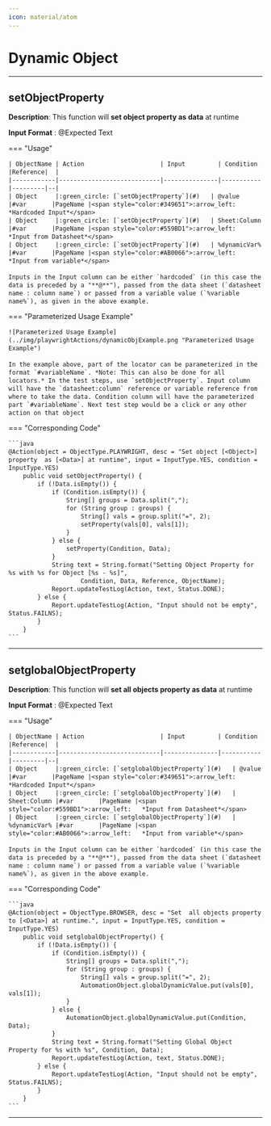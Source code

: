 ```yaml
---
icon: material/atom
---
```


# Dynamic Object

----------------------------------

## **setObjectProperty**

**Description**:  This function will **set object property as data** at runtime

**Input Format** :   @Expected Text

=== "Usage"

    | ObjectName | Action                     | Input         | Condition |Reference|  |
    |------------|----------------------------|---------------|-----------|---------|--|
    | Object     |:green_circle: [`setObjectProperty`](#)   | @value       |#var       |PageName |<span style="color:#349651">:arrow_left:   *Hardcoded Input*</span> 
    | Object     |:green_circle: [`setObjectProperty`](#)   | Sheet:Column |#var       |PageName |<span style="color:#559BD1">:arrow_left:   *Input from Datasheet*</span>
    | Object     |:green_circle: [`setObjectProperty`](#)   | %dynamicVar% |#var       |PageName |<span style="color:#AB0066">:arrow_left:   *Input from variable*</span>

    Inputs in the Input column can be either `hardcoded` (in this case the data is preceded by a "**@**"), passed from the data sheet (`datasheet name : column name`) or passed from a variable value (`%variable name%`), as given in the above example.

=== "Parameterized Usage Example"

    ![Parameterized Usage Example](../img/playwrightActions/dynamicObjExample.png "Parameterized Usage Example")

    In the example above, part of the locator can be parameterized in the format `#variableName`. *Note: This can also be done for all locators.* In the test steps, use `setObjectProperty`. Input column will have the `datasheet:column` reference or variable reference from where to take the data. Condition column will have the parameterized part `#variableName`. Next test step would be a click or any other action on that object

=== "Corresponding Code"

    ```java
    @Action(object = ObjectType.PLAYWRIGHT, desc = "Set object [<Object>] property  as [<Data>] at runtime", input = InputType.YES, condition = InputType.YES)
        public void setObjectProperty() {
            if (!Data.isEmpty()) {
                if (Condition.isEmpty()) {
                    String[] groups = Data.split(",");
                    for (String group : groups) {
                        String[] vals = group.split("=", 2);
                        setProperty(vals[0], vals[1]);
                    }
                } else {
                    setProperty(Condition, Data);
                }
                String text = String.format("Setting Object Property for %s with %s for Object [%s - %s]",
                        Condition, Data, Reference, ObjectName);
                Report.updateTestLog(Action, text, Status.DONE);
            } else {
                Report.updateTestLog(Action, "Input should not be empty", Status.FAILNS);
            }
        }
    ```

----------------------------------

## **setglobalObjectProperty**

**Description**:  This function will **set all objects property as data** at runtime

**Input Format** :   @Expected Text

=== "Usage"

    | ObjectName | Action                     | Input         | Condition |Reference|  |
    |------------|----------------------------|---------------|-----------|---------|--|
    | Object     |:green_circle: [`setglobalObjectProperty`](#)   | @value       |#var       |PageName |<span style="color:#349651">:arrow_left:   *Hardcoded Input*</span> 
    | Object     |:green_circle: [`setglobalObjectProperty`](#)   | Sheet:Column |#var       |PageName |<span style="color:#559BD1">:arrow_left:   *Input from Datasheet*</span>
    | Object     |:green_circle: [`setglobalObjectProperty`](#)   | %dynamicVar% |#var       |PageName |<span style="color:#AB0066">:arrow_left:   *Input from variable*</span>

    Inputs in the Input column can be either `hardcoded` (in this case the data is preceded by a "**@**"), passed from the data sheet (`datasheet name : column name`) or passed from a variable value (`%variable name%`), as given in the above example.

=== "Corresponding Code"

    ```java
    @Action(object = ObjectType.BROWSER, desc = "Set  all objects property to [<Data>] at runtime.", input = InputType.YES, condition = InputType.YES)
        public void setglobalObjectProperty() {
            if (!Data.isEmpty()) {
                if (Condition.isEmpty()) {
                    String[] groups = Data.split(",");
                    for (String group : groups) {
                        String[] vals = group.split("=", 2);
                        AutomationObject.globalDynamicValue.put(vals[0], vals[1]);
                    }
                } else {
                    AutomationObject.globalDynamicValue.put(Condition, Data);
                }
                String text = String.format("Setting Global Object Property for %s with %s", Condition, Data);
                Report.updateTestLog(Action, text, Status.DONE);
            } else {
                Report.updateTestLog(Action, "Input should not be empty", Status.FAILNS);
            }
        }
    ```
----------------------------------